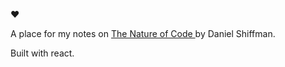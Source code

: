 ❤️

A place for my notes on [ The Nature of Code ](https://natureofcode.com/)
by Daniel Shiffman.

Built with react.
